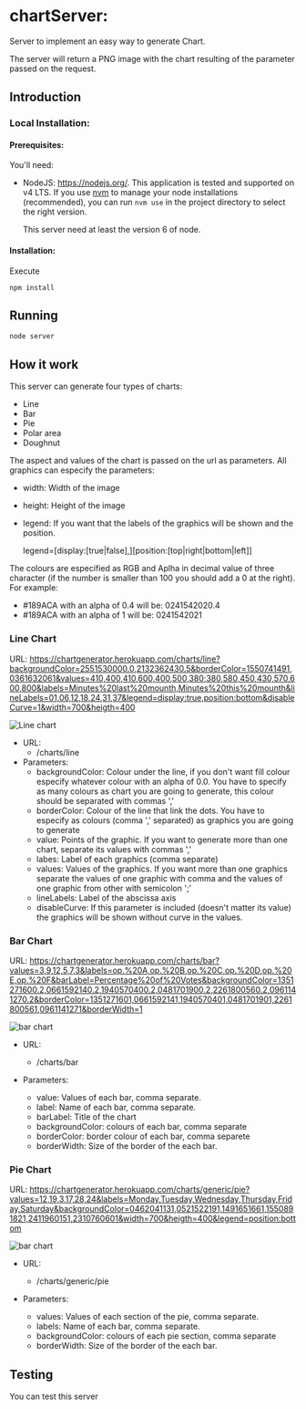 # chartServer:

Server to implement an easy way to generate Chart.

The server will return a PNG image with the chart resulting of the parameter passed on the request.

## Introduction

### Local Installation:
#### Prerequisites:
You'll need:

- NodeJS: https://nodejs.org/. This application is tested and supported on v4 LTS.
  If you use [nvm](https://github.com/creationix/nvm/) to manage your node
  installations (recommended), you can run `nvm use` in the project directory to
  select the right version.

  This server need at least the version 6 of node.

#### Installation:

Execute

```
npm install
```

## Running

```
node server
```

## How it work

This server can generate four types of charts:

- Line
- Bar
- Pie
- Polar area
- Doughnut

The aspect and values of the chart is passed on the url as parameters.
All graphics can especify the parameters:
  - width: Width of the image
  - height: Height of the image
  - legend: If you want that the labels of the graphics will be shown and the position.

    legend=[display:[true|false],][position:[top|right|bottom|left]]

The colours are especified as RGB and Aplha in decimal value of three character (if the number is
smaller than 100 you should add a 0 at the right).
For example:
- #189ACA with an alpha of 0.4 will be: 0241542020.4
- #189ACA with an alpha of 1 will be: 0241542021

### Line Chart

URL: https://chartgenerator.herokuapp.com/charts/line?backgroundColor=2551530000.0,2132362430.5&borderColor=1550741491,0361632061&values=410,400,410,600,400,500,380;380,580,450,430,570,600,800&labels=Minutes%20last%20mounth,Minutes%20this%20mounth&lineLabels=01,06,12,18,24,31,37&legend=display:true,position:bottom&disableCurve=1&width=700&heigth=400

<img src="https://chartgenerator.herokuapp.com/charts/line?backgroundColor=2551530000.0,2132362430.5&borderColor=1550741491,0361632061&values=410,400,410,600,400,500,380;380,580,450,430,570,600,800&labels=Minutes%20last%20mounth,Minutes%20this%20mounth&lineLabels=01,06,12,18,24,31,37&legend=display:true,position:bottom&disableCurve=1&width=700&heigth=400" alt="Line chart">

- URL:
  - /charts/line
- Parameters:
  - backgroundColor: Colour under the line, if you don't want fill colour especify whatever colour with an alpha of 0.0. You have to specify as many colours as chart you are going to generate, this colour should be separated with commas ','
  - borderColor: Colour of the line that link the dots. You have to especify as colours (comma ',' separated) as graphics you are going to generate
  - value: Points of the graphic. If you want to generate more than one chart, separate its values with commas ','
  - labes: Label of each graphics (comma separate)
  - values: Values of the graphics. If you want more than one graphics separate the values of one graphic with comma and the values of one graphic from other with semicolon ';'
  - lineLabels: Label of the abscissa axis
  - disableCurve: If this parameter is included (doesn't matter its value) the graphics will be shown without curve in the values.

### Bar Chart

URL: https://chartgenerator.herokuapp.com/charts/bar?values=3,9,12,5,7,3&labels=op.%20A,op.%20B,op.%20C,op.%20D,op.%20E,op.%20F&barLabel=Percentage%20of%20Votes&backgroundColor=1351271600.2,0661592140.2,1940570400.2,0481701900.2,2261800560.2,0961141270.2&borderColor=1351271601,0661592141,1940570401,0481701901,2261800561,0961141271&borderWidth=1

<img src="https://chartgenerator.herokuapp.com/charts/bar?values=3,9,12,5,7,3&labels=op.%20A,op.%20B,op.%20C,op.%20D,op.%20E,op.%20F&barLabel=Percentage%20of%20Votes&backgroundColor=1351271600.2,0661592140.2,1940570400.2,0481701900.2,2261800560.2,0961141270.2&borderColor=1351271601,0661592141,1940570401,0481701901,2261800561,0961141271&borderWidth=1" alt="bar chart">

- URL:
  - /charts/bar

- Parameters:
  - value: Values of each bar, comma separate.
  - label: Name of each bar, comma separate.
  - barLabel: Title of the chart
  - backgroundColor: colours of each bar, comma separate
  - borderColor: border colour of each bar, comma separete
  - borderWidth: Size of the border of the each bar.

### Pie Chart

URL: https://chartgenerator.herokuapp.com/charts/generic/pie?values=12,19,3,17,28,24&labels=Monday,Tuesday,Wednesday,Thursday,Friday,Saturday&backgroundColor=0462041131,0521522191,1491651661,1550891821,2411960151,2310760601&width=700&heigth=400&legend=position:bottom

<img src="https://chartgenerator.herokuapp.com/charts/generic/pie?values=12,19,3,17,28,24&labels=Monday,Tuesday,Wednesday,Thursday,Friday,Saturday&backgroundColor=0462041131,0521522191,1491651661,1550891821,2411960151,2310760601&width=700&heigth=400&legend=position:bottom" alt="bar chart">

- URL:
  - /charts/generic/pie

- Parameters:
  - values: Values of each section of the pie, comma separate.
  - labels: Name of each bar, comma separate.
  - backgroundColor: colours of each pie section, comma separate
  - borderWidth: Size of the border of the each bar.

## Testing

You can test this server